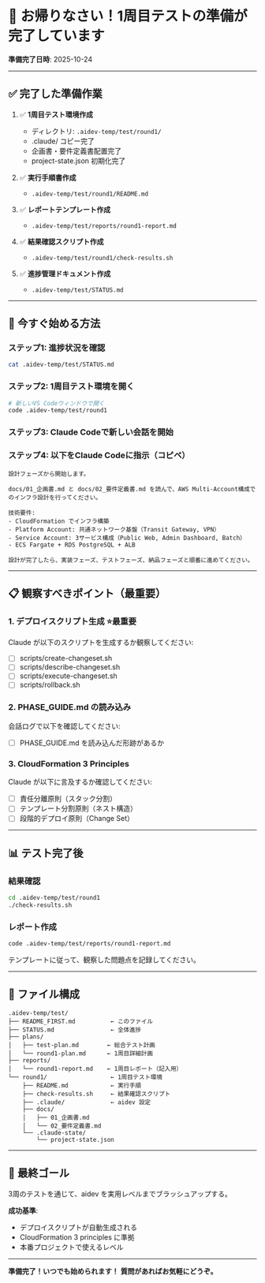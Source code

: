 # 👋 お帰りなさい！1周目テストの準備が完了しています

**準備完了日時**: 2025-10-24

---

## ✅ 完了した準備作業

1. ✅ **1周目テスト環境作成**
   - ディレクトリ: `.aidev-temp/test/round1/`
   - .claude/ コピー完了
   - 企画書・要件定義書配置完了
   - project-state.json 初期化完了

2. ✅ **実行手順書作成**
   - `.aidev-temp/test/round1/README.md`

3. ✅ **レポートテンプレート作成**
   - `.aidev-temp/test/reports/round1-report.md`

4. ✅ **結果確認スクリプト作成**
   - `.aidev-temp/test/round1/check-results.sh`

5. ✅ **進捗管理ドキュメント作成**
   - `.aidev-temp/test/STATUS.md`

---

## 🚀 今すぐ始める方法

### ステップ1: 進捗状況を確認
```bash
cat .aidev-temp/test/STATUS.md
```

### ステップ2: 1周目テスト環境を開く
```bash
# 新しいVS Codeウィンドウで開く
code .aidev-temp/test/round1
```

### ステップ3: Claude Codeで新しい会話を開始

### ステップ4: 以下をClaude Codeに指示（コピペ）

```
設計フェーズから開始します。

docs/01_企画書.md と docs/02_要件定義書.md を読んで、AWS Multi-Account構成でのインフラ設計を行ってください。

技術要件:
- CloudFormation でインフラ構築
- Platform Account: 共通ネットワーク基盤（Transit Gateway, VPN）
- Service Account: 3サービス構成（Public Web, Admin Dashboard, Batch）
- ECS Fargate + RDS PostgreSQL + ALB

設計が完了したら、実装フェーズ、テストフェーズ、納品フェーズと順番に進めてください。
```

---

## 📋 観察すべきポイント（最重要）

### 1. デプロイスクリプト生成 ⭐最重要
Claude が以下のスクリプトを生成するか観察してください:
- [ ] scripts/create-changeset.sh
- [ ] scripts/describe-changeset.sh
- [ ] scripts/execute-changeset.sh
- [ ] scripts/rollback.sh

### 2. PHASE_GUIDE.md の読み込み
会話ログで以下を確認してください:
- [ ] PHASE_GUIDE.md を読み込んだ形跡があるか

### 3. CloudFormation 3 Principles
Claude が以下に言及するか確認してください:
- [ ] 責任分離原則（スタック分割）
- [ ] テンプレート分割原則（ネスト構造）
- [ ] 段階的デプロイ原則（Change Set）

---

## 📊 テスト完了後

### 結果確認
```bash
cd .aidev-temp/test/round1
./check-results.sh
```

### レポート作成
```bash
code .aidev-temp/test/reports/round1-report.md
```

テンプレートに従って、観察した問題点を記録してください。

---

## 📁 ファイル構成

```
.aidev-temp/test/
├── README_FIRST.md          ← このファイル
├── STATUS.md                ← 全体進捗
├── plans/
│   ├── test-plan.md        ← 総合テスト計画
│   └── round1-plan.md      ← 1周目詳細計画
├── reports/
│   └── round1-report.md    ← 1周目レポート（記入用）
└── round1/                  ← 1周目テスト環境
    ├── README.md            ← 実行手順
    ├── check-results.sh     ← 結果確認スクリプト
    ├── .claude/             ← aidev 設定
    ├── docs/
    │   ├── 01_企画書.md
    │   └── 02_要件定義書.md
    └── .claude-state/
        └── project-state.json
```

---

## 🎯 最終ゴール

3周のテストを通じて、aidev を実用レベルまでブラッシュアップする。

**成功基準**:
- デプロイスクリプトが自動生成される
- CloudFormation 3 principles に準拠
- 本番プロジェクトで使えるレベル

---

**準備完了！いつでも始められます！**
**質問があればお気軽にどうぞ。**
